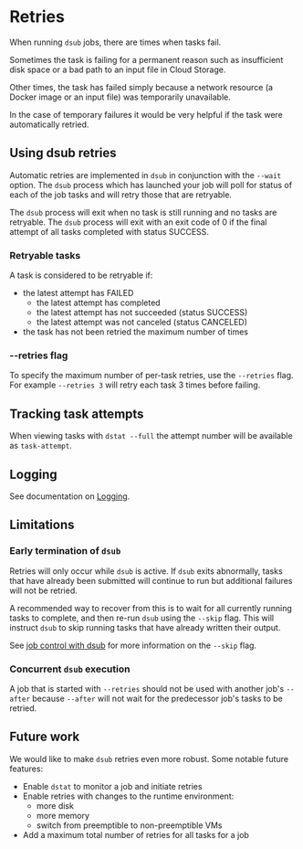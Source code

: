 # Retries

When running `dsub` jobs, there are times when tasks fail.

Sometimes the task is failing for a permanent reason such as insufficient disk
space or a bad path to an input file in Cloud Storage.

Other times, the task has failed simply because a network resource (a Docker
image or an input file) was temporarily unavailable.

In the case of temporary failures it would be very helpful if the task were
automatically retried.

## Using dsub retries

Automatic retries are implemented in `dsub` in conjunction with the `--wait`
option. The `dsub` process which has launched your job will poll for status
of each of the job tasks and will retry those that are retryable.

The `dsub` process will exit when no task is still running and no tasks are
retryable. The `dsub` process will exit with an exit code of 0 if the final
attempt of all tasks completed with status SUCCESS.

### Retryable tasks

A task is considered to be retryable if:

- the latest attempt has FAILED
  - the latest attempt has completed
  - the latest attempt has not succeeded (status SUCCESS)
  - the latest attempt was not canceled (status CANCELED)
- the task has not been retried the maximum number of times

### --retries flag

To specify the maximum number of per-task retries, use the `--retries` flag.
For example `--retries 3` will retry each task 3 times before failing.

## Tracking task attempts

When viewing tasks with `dstat --full` the attempt number will be available
as `task-attempt`.

## Logging

See documentation on [Logging](logging.md).

## Limitations

### Early termination of `dsub`

Retries will only occur while `dsub` is active. If `dsub` exits abnormally,
tasks that have already been submitted will continue to run but additional
failures will not be retried.

A recommended way to recover from this is to wait for all currently running
tasks to complete, and then re-run `dsub` using the `--skip` flag. This will
instruct `dsub` to skip running tasks that have already written their output.

See [job control with dsub](job_control.md) for more information on the
`--skip` flag.

### Concurrent `dsub` execution

A job that is started with `--retries` should not be used with another job's
`--after` because `--after` will not wait for the predecessor job's tasks to
be retried.

## Future work

We would like to make `dsub` retries even more robust. Some notable future
features:

- Enable `dstat` to monitor a job and initiate retries
- Enable retries with changes to the runtime environment:
  - more disk
  - more memory
  - switch from preemptible to non-preemptible VMs
- Add a maximum total number of retries for all tasks for a job
